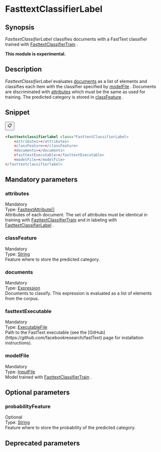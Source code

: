 <h1 class="module">FasttextClassifierLabel</h1>

## Synopsis

 *FasttextClassifierLabel* classifies documents with a FastText classifier trained with <a href="../module/FasttextClassifierTrain" class="module">FasttextClassifierTrain</a> .

**This module is experimental.**

## Description

 *FasttextClassifierLabel* evaluates <a href="#documents" class="param">documents</a> as a list of elements and classifies each item with the classifier specified by <a href="#modelFile" class="param">modelFile</a> . Documents are discriminated with <a href="#attributes" class="param">attributes</a> which must be the same as used for training. The predicted category is stored in <a href="#classFeature" class="param">classFeature</a> .

## Snippet



<button class="copy-code-button" title="Copy to clipboard" onclick="copy_code(this)">📋</button>
```xml
<fasttextclassifierlabel class="FasttextClassifierLabel>
    <attributes></attributes>
    <classFeature></classFeature>
    <documents></documents>
    <fasttextExecutable></fasttextExecutable>
    <modelFile></modelFile>
</fasttextclassifierlabel>
```

## Mandatory parameters

<h3 id="attributes" class="param">attributes</h3>

<div class="param-level param-level-mandatory">Mandatory
</div>
<div class="param-type">Type: <a href="../converter/fr.inra.maiage.bibliome.alvisnlp.bibliomefactory.modules.fasttext.FasttextAttribute%5B%5D" class="converter">FasttextAttribute[]</a>
</div>
Attributes of each document. The set of attributes must be identical in training with <a href="../module/FasttextClassifierTrain" class="module">FasttextClassifierTrain</a> and in labeling with <a href="../module/FasttextClassifierLabel" class="module">FasttextClassifierLabel</a> .

<h3 id="classFeature" class="param">classFeature</h3>

<div class="param-level param-level-mandatory">Mandatory
</div>
<div class="param-type">Type: <a href="../converter/java.lang.String" class="converter">String</a>
</div>
Feature where to store the predicted category.

<h3 id="documents" class="param">documents</h3>

<div class="param-level param-level-mandatory">Mandatory
</div>
<div class="param-type">Type: <a href="../converter/fr.inra.maiage.bibliome.alvisnlp.core.corpus.expressions.Expression" class="converter">Expression</a>
</div>
Documents to classify. This expression is evaluated as a list of elements from the corpus.

<h3 id="fasttextExecutable" class="param">fasttextExecutable</h3>

<div class="param-level param-level-mandatory">Mandatory
</div>
<div class="param-type">Type: <a href="../converter/fr.inra.maiage.bibliome.util.files.ExecutableFile" class="converter">ExecutableFile</a>
</div>
Path to the FastText executable (see the [GitHub](https://github.com/facebookresearch/fastText) page for installation instructions).

<h3 id="modelFile" class="param">modelFile</h3>

<div class="param-level param-level-mandatory">Mandatory
</div>
<div class="param-type">Type: <a href="../converter/fr.inra.maiage.bibliome.util.files.InputFile" class="converter">InputFile</a>
</div>
Model trained with <a href="../module/FasttextClassifierTrain" class="module">FasttextClassifierTrain</a> .

## Optional parameters

<h3 id="probabilityFeature" class="param">probabilityFeature</h3>

<div class="param-level param-level-optional">Optional
</div>
<div class="param-type">Type: <a href="../converter/java.lang.String" class="converter">String</a>
</div>
Feature where to store the probability of the predicted category.

## Deprecated parameters

